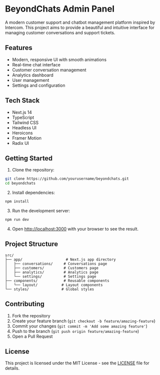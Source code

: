 # BeyondChats Admin Panel

A modern customer support and chatbot management platform inspired by Intercom. This project aims to provide a beautiful and intuitive interface for managing customer conversations and support tickets.

## Features

- Modern, responsive UI with smooth animations
- Real-time chat interface
- Customer conversation management
- Analytics dashboard
- User management
- Settings and configuration

## Tech Stack

- Next.js 14
- TypeScript
- Tailwind CSS
- Headless UI
- Heroicons
- Framer Motion
- Radix UI

## Getting Started

1. Clone the repository:
```bash
git clone https://github.com/yourusername/beyondchats.git
cd beyondchats
```

2. Install dependencies:
```bash
npm install
```

3. Run the development server:
```bash
npm run dev
```

4. Open [http://localhost:3000](http://localhost:3000) with your browser to see the result.

## Project Structure

```
src/
├── app/                    # Next.js app directory
│   ├── conversations/     # Conversations page
│   ├── customers/         # Customers page
│   ├── analytics/         # Analytics page
│   └── settings/          # Settings page
├── components/            # Reusable components
│   └── layout/           # Layout components
└── styles/               # Global styles
```

## Contributing

1. Fork the repository
2. Create your feature branch (`git checkout -b feature/amazing-feature`)
3. Commit your changes (`git commit -m 'Add some amazing feature'`)
4. Push to the branch (`git push origin feature/amazing-feature`)
5. Open a Pull Request

## License

This project is licensed under the MIT License - see the [LICENSE](LICENSE) file for details. 
